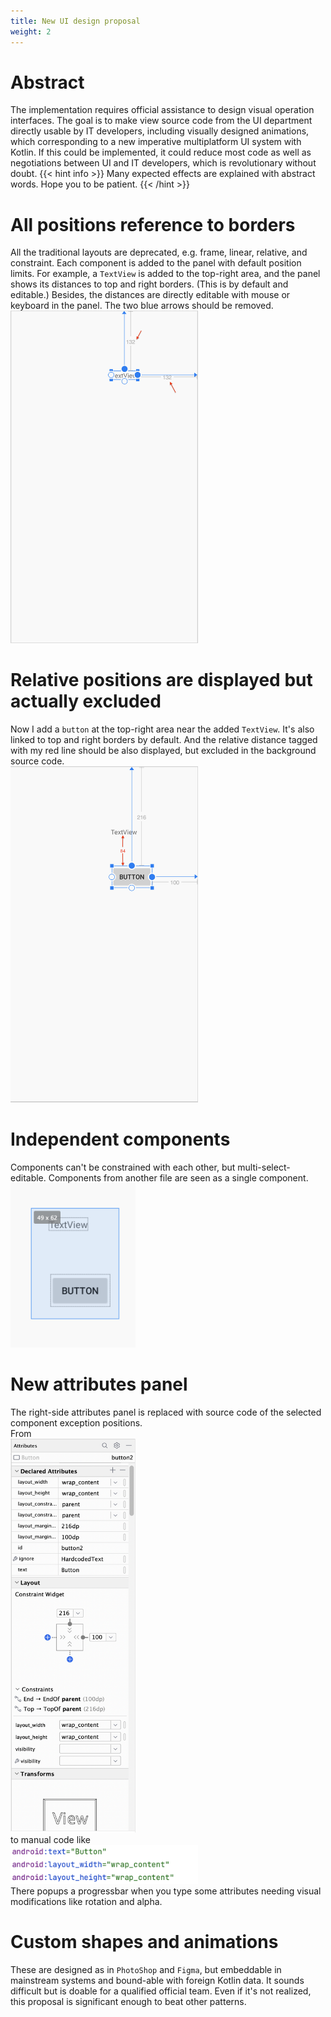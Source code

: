 ```yaml
---
title: New UI design proposal
weight: 2
---
```


# Abstract
The implementation requires official assistance to design visual operation interfaces.
The goal is to make view source code from the UI department directly usable by IT developers, including visually
designed animations, which corresponding to a new imperative multiplatform UI system with Kotlin. If this could be 
implemented, it could reduce most code as well as negotiations between UI and IT developers, which is revolutionary 
without doubt.
{{< hint info >}}
Many expected effects are explained with abstract words. Hope you to be patient.
{{< /hint >}}

# All positions reference to borders 
All the traditional layouts are deprecated, e.g. frame, linear, relative, and constraint.
Each component is added to the panel with default position limits. For example, a `TextView` is added to the top-right 
area, and the panel shows its distances to top and right borders. (This is by default and editable.)
Besides, the distances are directly editable with mouse or keyboard in the panel. The two blue arrows should be 
removed.  
<img src=firstTextView.png width=300/>  

# Relative positions are displayed but actually excluded
Now I add a `button` at the top-right area near the added `TextView`. It's also linked to top and right borders by 
default. And the relative distance tagged with my red line should be also displayed, but excluded in the background 
source code.   
<img src=firstButton.png width=300 />  

# Independent components
Components can't be constrained with each other, but multi-select-editable. Components from another file are seen as 
a single component.
<img src=multi-select.png width=200/>  

# New attributes panel
The right-side attributes panel is replaced with source code of the selected component exception positions.  
From   
<img src=buttonAttributes.png width=200/>  
to manual code like    
<img src=buttonXml.png width=300/>  
There popups a progressbar when you type some attributes needing visual modifications like rotation and alpha.

# Custom shapes and animations
These are designed as in `PhotoShop` and `Figma`, but embeddable in mainstream systems and bound-able with foreign Kotlin 
data. It sounds difficult but is doable for a qualified official team. Even if it's not realized, this proposal is 
significant enough to beat other patterns. 